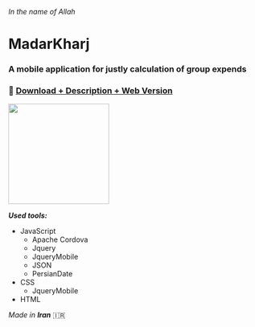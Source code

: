 *In the name of Allah*

# MadarKharj

### A mobile application for justly calculation of group expends

### 📲 [Download + Description + Web Version](https://mwxgaf.github.io/madarkharj)

<a href="https://myket.ir/app/ir.mwx.madarkharj?utm_source=search-ads-gift&utm_medium=cpc"><img src="https://myket.ir/core/images/logo/get2-fa-reflect-01.png" width="200"> </a>

***Used tools:***

* JavaScript
	* Apache Cordova
	* Jquery
	* JqueryMobile
	* JSON
	* PersianDate
* CSS
	* JqueryMobile
* HTML

_Made in ***Iran***_ :iran:
